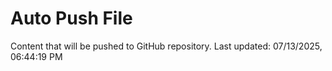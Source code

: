 # Auto Push File

Content that will be pushed to GitHub repository.
Last updated: 07/13/2025, 06:44:19 PM